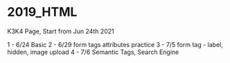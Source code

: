 # 2019_HTML

K3K4 Page, Start from Jun 24th 2021

1 - 6/24 Basic
2 - 6/29 form tags attributes practice
3 - 7/5 form tag - label, hidden, image upload
4 - 7/6 Semantic Tags, Search Engine
